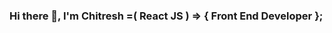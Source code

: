 ### Hi there 👋, I'm Chitresh =( React JS ) => { Front End Developer }; 

<!--
**Chitresh8/chitresh8** is a ✨ _special_ ✨ repository because its `README.md` (this file) appears on your GitHub profile.

Here are some ideas to get you started:

- 🔭 I’m currently working on Playwright Automation and Testing with Javascript & Cucumber Framework(Crazy).
- 🌱 I’m currently learning on new things and concepts like Advanced React patterns, state management with Recoil, and improving performance with React.memo to enhance my skills.Currently fell in Automation and Testing 
- 👯 I’m looking to collaborate on with a friend which he is building a modern E-Commerce project to fulfill his Goal and Open source React projects that focus on enhancing user interfaces and user experiences.
- 🤔 I’m looking for help regarding Optimizing web performance and understanding the latest React best practices.
- 💬 Need to learn more things to enhance my skills => (How to write test cases of expected results Codegen??? As per my knowledge, we should write Manually). ...
- 📫 Reach me on LinkedIn:www.linkedin.com/in/chitresh-babu-alavuru-3a3085293 ...
- 😄 Pronouns: He/Him.
- ⚡ Fun fact:I enjoy experimenting with new CSS frameworks and creating animated React components in my free time.
-->
